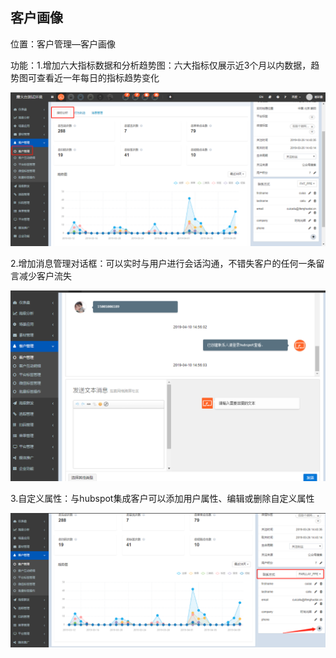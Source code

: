 ## 客户画像

位置：客户管理—客户画像

功能：1.增加六大指标数据和分析趋势图：六大指标仅展示近3个月以内数据，趋势图可查看近一年每日的指标趋势变化

![](/assets/ldzb.png)

2.增加消息管理对话框：可以实时与用户进行会话沟通，不错失客户的任何一条留言减少客户流失

![](/assets/xxgl.png)

3.自定义属性：与hubspot集成客户可以添加用户属性、编辑或删除自定义属性

![](/assets/zdysx.png)

